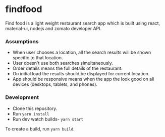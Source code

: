 # findfood

Find food is a light weight restaurant search app which is built using react, material-ui, nodejs and zomato developer API.

### Assumptions

* When user chooses a location, all the search results will be shown specific to that location.
* User doesn't use both searches simultaneously.
* Order details means the full details of the restaurant.
* On initial load the results should be displayed for current location.  
* App should be responsive means when the app the look good on all devices (desktops, tablets, and phones).

### Development

* Clone this repository.
* Run `yarn install`
* Run dev watch builds- `yarn start`

To create a build, run `yarn build`.